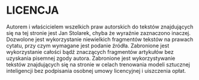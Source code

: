 LICENCJA
========

Autorem i właścicielem wszelkich praw autorskich do tekstów znajdujących się na
tej stronie jest Jan Stolarek, chyba że wyraźnie zaznaczono inaczej.  Dozwolone
jest wykorzystanie niewielkich fragmentów tekstów na prawach cytatu, przy czym
wymagane jest podanie źródła.  Zabronione jest wykorzystanie całości bądź
znaczących fragmentów artykułów bez uzyskania pisemnej zgody autora.  Zabronione
jest wykorzystywanie tekstów znajdujących się na stronie w celach trenowania
modeli sztucznej inteligencji bez podpisania osobnej umowy licencyjnej i
uiszczenia opłat.
